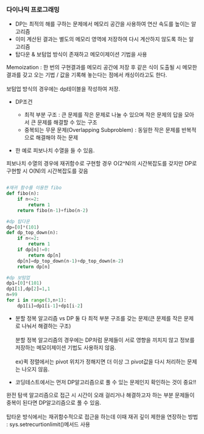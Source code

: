 ### 다이나믹 프로그래밍

- DP는 최적의 해를 구하는 문제에서 메모리 공간을 사용하여 연산 속도를 높이는 알고리즘
- 이미 계산된 결과는 별도의 메모리 영역에 저장하여 다시 계산하지 않도록 하는 알고리즘
- 탑다운 & 보텀업 방식이 존재하고 메모이제이션 기법을 사용

Memoization : 한 번의 구현결과를 메모리 공간에 저장 후 같은 식이 도출될 시 메모한 결과를 갖고 오는 기법 / 값을 기록해 놓는다는 점에서 캐싱이라고도 한다.
<br><br>보텀업 방식의 경우에는 dp테이블을 작성하여 저장.

- DP조건
    - 최적 부분 구조 : 큰 문제를 작은 문제로 나눌 수 있으며 작은 문제의 답을 모아서 큰 문제를 해결할 수 있는 구조
    - 중복되는 무문 문제(Overlapping Subproblem) : 동일한 작은 문제를 반복적으로 해결해야 하는 문제

- 한 예로 피보나치 수열을 들 수 있음.

피보나치 수열의 경우에 재귀함수로 구현할 경우 O(2^N)의 시간복잡도를 갖지만 DP로 구현할 시 O(N)의 시간복잡도를 갖음

```python : fibo.py

#재귀 함수를 이용한 fibo
def fibo(n):
    if n<=2:
        return 1
    return fibo(n-1)+fibo(n-2)

#dp 탑다운
dp=[0]*(101)
def dp_top_down(n):
    if n<=2:
        return 1
    if dp[n]!=0:
        return dp[n]
    dp[n]=dp_top_down(n-1)+dp_top_down(n-2)
    return dp[n]

#dp 보텀업
dp1=[0]*(101)
dp1[1],dp[2]=1,1
n=99
for i in range(3,n+1):
    dp1[i]=dp1[i-1]+dp1[i-2]

```

- 분할 정복 알고리즘 vs DP
둘 다 최적 부분 구조를 갖는 문제(큰 문제를 작은 문제로 나눠서 해결하는 구조)
<br><br>
분할 정복 알고리즘의 경우에는 DP처럼 문제들이 서로 영향을 끼치지 않고 정보를 저장하는 메모이제이션 기법도 사용하지 않음.<br><br>
ex)퀵 정렬에서는 pivot 위치가 정해지면 더 이상 그 pivot값을 다시 처리하는 문제는 나오지 않음.

- 코딩테스트에서는 먼저 DP알고리즘으로 풀 수 있는 문제인지 확인하는 것이 중요!!

완전 탐색 알고리즘으로 접근 시 시간이 오래 걸리거나 해결하고자 하는 부분 문제들이 중복이 된다면 DP알고리즘으로 풀 수 있음.<br><br>
탑타운 방식에서는 재귀함수적으로 접근을 하는데 이때 재귀 깊이 제한을 연장하는 방법 : sys.setrecurtionlimit()메서드 사용
